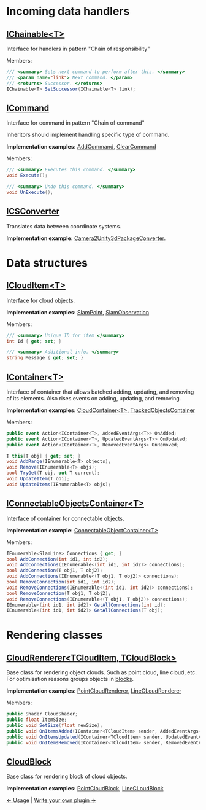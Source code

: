 # Incoming data handlers

## [IChainable\<T\>](../Assets/Scripts/IChainable.cs)

Interface for handlers in pattern "Chain of responsibility"

Members:
```c#
/// <summary> Sets next command to perform after this. </summary>
/// <param name="link"> Next command. </param>
/// <returns> Successor. </returns>
IChainable<T> SetSuccessor(IChainable<T> link);
```

## [ICommand](../Assets/Scripts/Commands/ICommand.cs)

Interface for command in pattern "Chain of command"

Inheritors should implement handling specific type of command.

**Implementation examples:** [AddCommand](../Assets/Scripts/Commands/Generic/AddCommand.cs),
[ClearCommand](../Assets/Scripts/Commands/Generic/ClearCommand.cs)

Members:
```c#
/// <summary> Executes this command. </summary>
void Execute();

/// <summary> Undo this command. </summary>
void UnExecute();
```

## [ICSConverter](../Assets/Scripts/Data/Converters/ICSConverter.cs)

Translates data between coordinate systems.

**Implementation example:** [Camera2Unity3dPackageConverter](../Assets/Scripts/Data/Converters/Camera2Unity3dPackageConverter.cs).

# Data structures

## [ICloudItem\<T\>](../Assets/Scripts/Data/PackageObjects/ICloudItem.cs)

Interface for cloud objects.

**Implementation examples:** [SlamPoint](../Assets/Scripts/Data/PackageObjects/SlamPoint.cs),
[SlamObservation](../Assets/Scripts/Data/PackageObjects/SlamObservation.cs)

Members:
```c#
/// <summary> Unique ID for item </summary>
int Id { get; set; }

/// <summary> Additional info. </summary>
string Message { get; set; }
```

## [IContainer\<T\>](../Assets/Scripts/Containers/IContainer.cs)

Interface of container that allows batched adding, updating, and removing of its elements.
Also rises events on adding, updating, and removing.

**Implementation examples:** [CloudContainer\<T\>](../Assets/Scripts/Containers/CloudContainer.cs),
[TrackedObjectsContainer](../Assets/Scripts/Containers/TrackedObjectsContainer.cs)

Members:
```c#
public event Action<IContainer<T>, AddedEventArgs<T>> OnAdded;
public event Action<IContainer<T>, UpdatedEventArgs<T>> OnUpdated;
public event Action<IContainer<T>, RemovedEventArgs> OnRemoved;

T this[T obj] { get; set; }
void AddRange(IEnumerable<T> objects);
void Remove(IEnumerable<T> objs);
bool TryGet(T obj, out T current);
void UpdateItem(T obj);
void UpdateItems(IEnumerable<T> objs);
```

## [IConnectableObjectsContainer\<T\>](../Assets/Scripts/Containers/IConnectableObjectsContainer.cs)

Interface of container for connectable objects.

**Implementation example:** [ConnectableObjectContainer\<T\>](../Assets/Scripts/Containers/ConnectableObjectsContainer.cs)

Members:
```c#
IEnumerable<SlamLine> Connections { get; }
bool AddConnection(int id1, int id2);
void AddConnections(IEnumerable<(int id1, int id2)> connections);
bool AddConnection(T obj1, T obj2);
void AddConnections(IEnumerable<(T obj1, T obj2)> connections);
bool RemoveConnection(int id1, int id2);
void RemoveConnections(IEnumerable<(int id1, int id2)> connections);
bool RemoveConnection(T obj1, T obj2);
void RemoveConnections(IEnumerable<(T obj1, T obj2)> connections);
IEnumerable<(int id1, int id2)> GetAllConnections(int id);
IEnumerable<(int id1, int id2)> GetAllConnections(T obj);
```

# Rendering classes

## [CloudRenderer\<TCloudItem, TCloudBlock\>](../Assets/Scripts/Clouds/CloudRenderer.cs)

Base class for rendering object clouds. Such as point cloud, line cloud, etc.
For optimisation reasons groups objects in [blocks](#CloudBlock).

**Implementation examples:** [PointCloudRenderer](../Assets/Scripts/Clouds/PointCloudRenderer.cs),
[LineCLoudRenderer](../Assets/Scripts/Clouds/LineCloudRenderer.cs)

Members:
```c#
public Shader CloudShader;
public float ItemSize;
public void SetSize(float newSize);
public void OnItemsAdded(IContainer<TCloudItem> sender, AddedEventArgs<TCloudItem> e);
public void OnItemsUpdated(IContainer<TCloudItem> sender, UpdatedEventArgs<TCloudItem> e);
public void OnItemsRemoved(IContainer<TCloudItem> sender, RemovedEventArgs e);
```

## [CloudBlock](../Assets/Scripts/Clouds/CloudBlock.cs)

Base class for rendering block of cloud objects.

**Implementation examples:** [PointCloudBlock](../Assets/Scripts/Clouds/PointCloudBlock.cs),
[LineCLoudBlock](../Assets/Scripts/Clouds/LineCloudBlock.cs)

[<- Usage](Usage-EN.md) | [Write your own plugin ->](Plugins-EN.md)